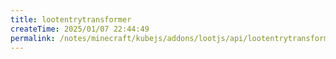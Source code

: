```yaml
---
title: lootentrytransformer
createTime: 2025/01/07 22:44:49
permalink: /notes/minecraft/kubejs/addons/lootjs/api/lootentrytransformer/
---
```

